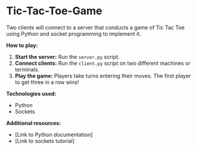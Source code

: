 # Tic-Tac-Toe-Game

Two clients will connect to a server that conducts a game of Tic Tac Toe using Python and socket programming to implement it.

**How to play:**
1. **Start the server:** Run the `server.py` script.
2. **Connect clients:** Run the `client.py` script on two different machines or terminals.
3. **Play the game:** Players take turns entering their moves. The first player to get three in a row wins!

**Technologies used:**
* Python
* Sockets

**Additional resources:**
* [Link to Python documentation]
* [Link to sockets tutorial]
